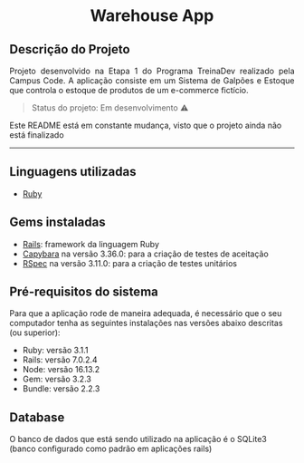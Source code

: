 <h1 align="center">Warehouse App</h1>

## Descrição do Projeto

<p align="justify">Projeto desenvolvido na Etapa 1 do Programa TreinaDev realizado pela Campus Code. A aplicação consiste em um Sistema de Galpões e Estoque que controla o estoque de produtos de um e-commerce fictício.</p>

> Status do projeto: Em desenvolvimento :warning:

Este README está em constante mudança, visto que o projeto ainda não está finalizado

---

## Linguagens utilizadas

- [Ruby](https://www.ruby-lang.org/pt/)

## Gems instaladas

- [Rails](https://rubyonrails.org/): framework da linguagem Ruby
- [Capybara](https://github.com/teamcapybara/capybara) na versão 3.36.0: para a criação de testes de aceitação
- [RSpec](https://github.com/rspec/rspec-rails) na versão 3.11.0: para a criação de testes unitários

## Pré-requisitos do sistema

Para que a aplicação rode de maneira adequada, é necessário que o seu computador tenha as seguintes instalações nas versões abaixo descritas (ou superior):

- Ruby: versão 3.1.1
- Rails: versão 7.0.2.4
- Node: versão 16.13.2
- Gem: versão 3.2.3
- Bundle: versão 2.2.3

## Database

O banco de dados que está sendo utilizado na aplicação é o SQLite3 (banco configurado como padrão em aplicações rails)

<!-- checklist para atualização
  Things you may want to cover:

- Ruby version

- System dependencies

- Configuration

- Database creation

- Database initialization

- How to run the test suite

- Services (job queues, cache servers, search engines, etc.)

- Deployment instructions

- ...
-->
